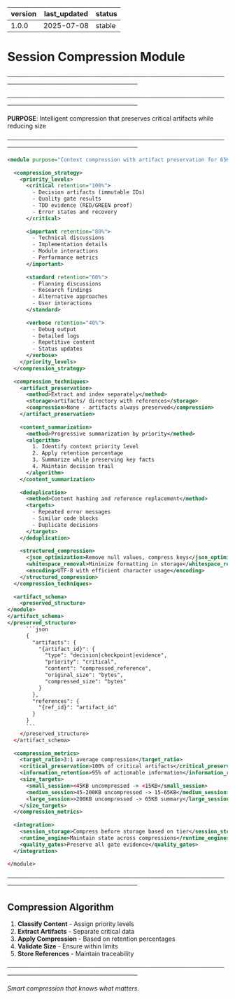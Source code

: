 | version | last_updated | status |
|---------|--------------|--------|
| 1.0.0   | 2025-07-08   | stable |

# Session Compression Module

────────────────────────────────────────────────────────────────────────────────


────────────────────────────────────────────────────────────────────────────────

**PURPOSE**: Intelligent compression that preserves critical artifacts while reducing size

────────────────────────────────────────────────────────────────────────────────

```xml
<module purpose="Context compression with artifact preservation for 65KB GitHub limit">
  
  <compression_strategy>
    <priority_levels>
      <critical retention="100%">
        - Decision artifacts (immutable IDs)
        - Quality gate results
        - TDD evidence (RED/GREEN proof)
        - Error states and recovery
      </critical>
      
      <important retention="80%">
        - Technical discussions
        - Implementation details
        - Module interactions
        - Performance metrics
      </important>
      
      <standard retention="60%">
        - Planning discussions
        - Research findings
        - Alternative approaches
        - User interactions
      </standard>
      
      <verbose retention="40%">
        - Debug output
        - Detailed logs
        - Repetitive content
        - Status updates
      </verbose>
    </priority_levels>
  </compression_strategy>
  
  <compression_techniques>
    <artifact_preservation>
      <method>Extract and index separately</method>
      <storage>artifacts/ directory with references</storage>
      <compression>None - artifacts always preserved</compression>
    </artifact_preservation>
    
    <content_summarization>
      <method>Progressive summarization by priority</method>
      <algorithm>
        1. Identify content priority level
        2. Apply retention percentage
        3. Summarize while preserving key facts
        4. Maintain decision trail
      </algorithm>
    </content_summarization>
    
    <deduplication>
      <method>Content hashing and reference replacement</method>
      <targets>
        - Repeated error messages
        - Similar code blocks
        - Duplicate decisions
      </targets>
    </deduplication>
    
    <structured_compression>
      <json_optimization>Remove null values, compress keys</json_optimization>
      <whitespace_removal>Minimize formatting in storage</whitespace_removal>
      <encoding>UTF-8 with efficient character usage</encoding>
    </structured_compression>
  </compression_techniques>
  
  <artifact_schema>
    <preserved_structure>
</module>
</artifact_schema>
</preserved_structure>
      ```json
      {
        "artifacts": {
          "{artifact_id}": {
            "type": "decision|checkpoint|evidence",
            "priority": "critical",
            "content": "compressed_reference",
            "original_size": "bytes",
            "compressed_size": "bytes"
          }
        },
        "references": {
          "{ref_id}": "artifact_id"
        }
      }
      ```
    </preserved_structure>
  </artifact_schema>
  
  <compression_metrics>
    <target_ratio>3:1 average compression</target_ratio>
    <critical_preservation>100% of critical artifacts</critical_preservation>
    <information_retention>95% of actionable information</information_retention>
    <size_targets>
      <small_session><45KB uncompressed -> <15KB</small_session>
      <medium_session>45-200KB uncompressed -> 15-65KB</medium_session>
      <large_session>>200KB uncompressed -> 65KB summary</large_session>
    </size_targets>
  </compression_metrics>
  
  <integration>
    <session_storage>Compress before storage based on tier</session_storage>
    <runtime_engine>Maintain state across compressions</runtime_engine>
    <quality_gates>Preserve all gate evidence</quality_gates>
  </integration>
  
</module>
```

────────────────────────────────────────────────────────────────────────────────

## Compression Algorithm

1. **Classify Content** - Assign priority levels
2. **Extract Artifacts** - Separate critical data
3. **Apply Compression** - Based on retention percentages
4. **Validate Size** - Ensure within limits
5. **Store References** - Maintain traceability

────────────────────────────────────────────────────────────────────────────────

*Smart compression that knows what matters.*